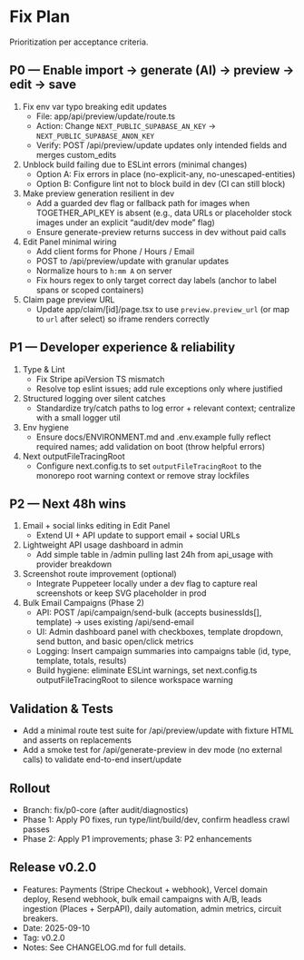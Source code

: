 # Fix Plan

Prioritization per acceptance criteria.

## P0 — Enable import → generate (AI) → preview → edit → save
1) Fix env var typo breaking edit updates
   - File: app/api/preview/update/route.ts
   - Action: Change `NEXT_PUBLIC_SUPABASE_AN_KEY` → `NEXT_PUBLIC_SUPABASE_ANON_KEY`
   - Verify: POST /api/preview/update updates only intended fields and merges custom_edits
2) Unblock build failing due to ESLint errors (minimal changes)
   - Option A: Fix errors in place (no-explicit-any, no-unescaped-entities)
   - Option B: Configure lint not to block build in dev (CI can still block)
3) Make preview generation resilient in dev
   - Add a guarded dev flag or fallback path for images when TOGETHER_API_KEY is absent (e.g., data URLs or placeholder stock images under an explicit “audit/dev mode” flag)
   - Ensure generate-preview returns success in dev without paid calls
4) Edit Panel minimal wiring
   - Add client forms for Phone / Hours / Email
   - POST to /api/preview/update with granular updates
   - Normalize hours to `h:mm A` on server
   - Fix hours regex to only target correct day labels (anchor to label spans or scoped containers)
5) Claim page preview URL
   - Update app/claim/[id]/page.tsx to use `preview.preview_url` (or map to `url` after select) so iframe renders correctly

## P1 — Developer experience & reliability
1) Type & Lint
   - Fix Stripe apiVersion TS mismatch
   - Resolve top eslint issues; add rule exceptions only where justified
2) Structured logging over silent catches
   - Standardize try/catch paths to log error + relevant context; centralize with a small logger util
3) Env hygiene
   - Ensure docs/ENVIRONMENT.md and .env.example fully reflect required names; add validation on boot (throw helpful errors)
4) Next outputFileTracingRoot
   - Configure next.config.ts to set `outputFileTracingRoot` to the monorepo root warning context or remove stray lockfiles

## P2 — Next 48h wins
1) Email + social links editing in Edit Panel
   - Extend UI + API update to support email + social URLs
2) Lightweight API usage dashboard in admin
   - Add simple table in /admin pulling last 24h from api_usage with provider breakdown
3) Screenshot route improvement (optional)
   - Integrate Puppeteer locally under a dev flag to capture real screenshots or keep SVG placeholder in prod
4) Bulk Email Campaigns (Phase 2)
   - API: POST /api/campaign/send-bulk (accepts businessIds[], template) → uses existing /api/send-email
   - UI: Admin dashboard panel with checkboxes, template dropdown, send button, and basic open/click metrics
   - Logging: Insert campaign summaries into campaigns table (id, type, template, totals, results)
   - Build hygiene: eliminate ESLint warnings, set next.config.ts outputFileTracingRoot to silence workspace warning

## Validation & Tests
- Add a minimal route test suite for /api/preview/update with fixture HTML and asserts on replacements
- Add a smoke test for /api/generate-preview in dev mode (no external calls) to validate end-to-end insert/update

## Rollout
- Branch: fix/p0-core (after audit/diagnostics)
- Phase 1: Apply P0 fixes, run type/lint/build/dev, confirm headless crawl passes
- Phase 2: Apply P1 improvements; phase 3: P2 enhancements

## Release v0.2.0
- Features: Payments (Stripe Checkout + webhook), Vercel domain deploy, Resend webhook, bulk email campaigns with A/B, leads ingestion (Places + SerpAPI), daily automation, admin metrics, circuit breakers.
- Date: 2025-09-10
- Tag: v0.2.0
- Notes: See CHANGELOG.md for full details.


